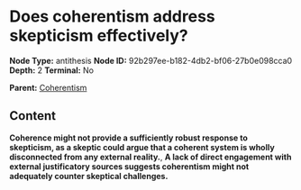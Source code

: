 # Does coherentism address skepticism effectively?

**Node Type:** antithesis
**Node ID:** 92b297ee-b182-4db2-bf06-27b0e098cca0
**Depth:** 2
**Terminal:** No

**Parent:** [Coherentism](coherentism.md)

## Content

**Coherence might not provide a sufficiently robust response to skepticism, as a skeptic could argue that a coherent system is wholly disconnected from any external reality.**, **A lack of direct engagement with external justificatory sources suggests coherentism might not adequately counter skeptical challenges.**
